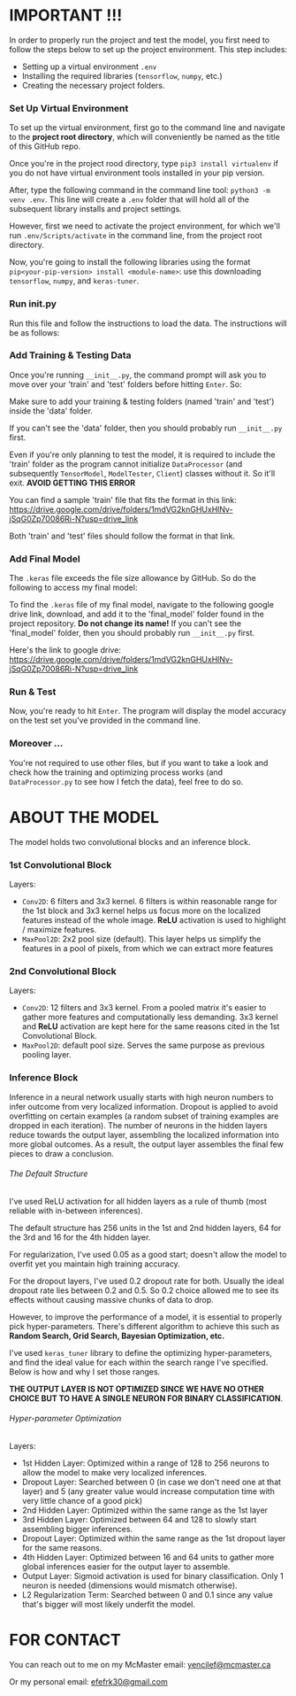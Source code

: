 IMPORTANT !!!
=============
In order to properly run the project and test the model, you first need to follow the steps below to set up the project environment. This step includes:

- Setting up a virtual environment `.env`
- Installing the required libraries (`tensorflow`, `numpy`, etc.)
- Creating the necessary project folders.

### Set Up Virtual Environment
To set up the virtual environment, first go to the command line and navigate to the **project root directory**, which will conveniently be named as the title of this GitHub repo.

Once you're in the project rood directory, type `pip3 install virtualenv` if you do not have virtual environment tools installed in your pip version. 

After, type the following command in the command line tool: `python3 -m venv .env`. This line will create a `.env` folder that will hold all of the subsequent library installs and project settings.

However, first we need to activate the project environment, for which we'll run `.env/Scripts/activate` in the command line, from the project root directory.

Now, you're going to install the following libraries using the format `pip<your-pip-version> install <module-name>`: use this downloading `tensorflow`, `numpy`, and `keras-tuner`.

### Run __init__.py

Run this file and follow the instructions to load the data. The instructions will be as follows:

### Add Training & Testing Data

Once you're running `__init__.py`, the command prompt will ask you to move over your 'train' and 'test' folders before hitting `Enter`. So:

Make sure to add your training & testing folders (named 'train' and 'test') inside the 'data' folder.

If you can't see the 'data' folder, then you should probably run `__init__.py` first.

Even if you're only planning to test the model, it is required to include the 'train' folder as the program cannot initialize `DataProcessor` (and subsequently `TensorModel`, `ModelTester`, `Client`) classes without it. So it'll exit. **AVOID GETTING THIS ERROR**

You can find a sample 'train' file that fits the format in this link: https://drive.google.com/drive/folders/1mdVG2knGHUxHlNv-jSqG0Zp70086Ri-N?usp=drive_link

Both 'train' and 'test' files should follow the format in that link.

### Add Final Model

The `.keras` file exceeds the file size allowance by GitHub. So do the following to access my final model:

To find the `.keras` file of my final model, navigate to the following google drive link, download, and add it to the 'final_model' folder found in the project repository. **Do not change its name!** If you can't see the 'final_model' folder, then you should probably run `__init__.py` first. 

Here's the link to google drive: https://drive.google.com/drive/folders/1mdVG2knGHUxHlNv-jSqG0Zp70086Ri-N?usp=drive_link

### Run & Test

Now, you're ready to hit `Enter`. The program will display the model accuracy on the test set you've provided in the command line.

### Moreover ...

You're not required to use other files, but if you want to take a look and check how the training and optimizing process works (and `DataProcessor.py` to see how I fetch the data), feel free to do so.

ABOUT THE MODEL
===============

The model holds two convolutional blocks and an inference block.

### 1st Convolutional Block

Layers:

- `Conv2D`: 6 filters and 3x3 kernel. 6 filters is within reasonable range for the 1st block and 3x3 kernel helps us focus more on the localized features instead of the whole image. **ReLU** activation is used to highlight / maximize features.
- `MaxPool2D`: 2x2 pool size (default). This layer helps us simplify the features in a pool of pixels, from which we can extract more features

### 2nd Convolutional Block

Layers:

- `Conv2D`: 12 filters and 3x3 kernel. From a pooled matrix it's easier to gather more features and computationally less demanding. 3x3 kernel and **ReLU** activation are kept here for the same reasons cited in the 1st Convolutional Block.
- `MaxPool2D`: default pool size. Serves the same purpose as previous pooling layer. 

### Inference Block

Inference in a neural network usually starts with high neuron numbers to infer outcome from very localized information. Dropout is applied to avoid overfitting on certain examples (a random subset of training examples are dropped in each iteration). The number of neurons in the hidden layers reduce towards the output layer, assembling the localized information into more global outcomes. As a result, the output layer assembles the final few pieces to draw a conclusion.

###### The Default Structure

I've used ReLU activation for all hidden layers as a rule of thumb (most reliable with in-between inferences). 

The default structure has 256 units in the 1st and 2nd hidden layers, 64 for the 3rd and 16 for the 4th hidden layer.

For regularization, I've used 0.05 as a good start; doesn't allow the model to overfit yet you maintain high training accuracy.

For the dropout layers, I've used 0.2 dropout rate for both. Usually the ideal dropout rate lies between 0.2 and 0.5. So 0.2 choice allowed me to see its effects without causing massive chunks of data to drop.

However, to improve the performance of a model, it is essential to properly pick hyper-parameters. There's different algorithm to achieve this such as **Random Search, Grid Search, Bayesian Optimization, etc.**

I've used `keras_tuner` library to define the optimizing hyper-parameters, and find the ideal value for each within the search range I've specified. Below is how and why I set those ranges.

**THE OUTPUT LAYER IS NOT OPTIMIZED SINCE WE HAVE NO OTHER CHOICE BUT TO HAVE A SINGLE NEURON FOR BINARY CLASSIFICATION**.

###### Hyper-parameter Optimization

Layers:
- 1st Hidden Layer: Optimized within a range of 128 to 256 neurons to allow the model to make very localized inferences.
- Dropout Layer: Searched between 0 (in case we don't need one at that layer) and 5 (any greater value would increase computation time with very little chance of a good pick)
- 2nd Hidden Layer: Optimized within the same range as the 1st layer
- 3rd Hidden Layer: Optimized between 64 and 128 to slowly start assembling bigger inferences.
- Dropout Layer: Optimized within the same range as the 1st dropout layer for the same reasons.
- 4th Hidden Layer: Optimized between 16 and 64 units to gather more global inferences easier for the output layer to assemble.
- Output Layer: Sigmoid activation is used for binary classification. Only 1 neuron is needed (dimensions would mismatch otherwise).
- L2 Regularization Term: Searched between 0 and 0.1 since any value that's bigger will most likely underfit the model.

FOR CONTACT
===========
You can reach out to me on my McMaster email: yencilef@mcmaster.ca

Or my personal email: efefrk30@gmail.com